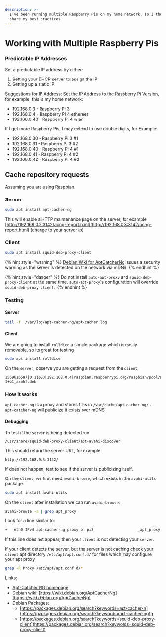 ```yaml
---
description: >-
  I've been running multiple Raspberry Pis on my home network, so I thought I'd
  share my best practices
---
```


# Working with Multiple Raspberry Pis

### Predictable IP Addresses

Set a predictable IP address by either:

1. Setting your DHCP server to assign the IP
2. Setting up a static IP

Suggestions for IP Address: Set the IP Address to the Raspberry Pi Version, for example, this is my home network:

* 192.168.0.3 - Raspberry Pi 3
* 192.168.0.4 - Raspberry Pi 4 ethernet
* 192.168.0.40 - Raspberry Pi 4 wlan

If I get more Raspberry Pis, I may extend to use double digits, for Example:

* 192.168.0.30 - Raspberry Pi 3 \#1
* 192.168.0.31 - Raspberry Pi 3 \#2
* 192.168.0.40 - Raspberry Pi 4 \#1
* 192.168.0.41 - Raspberry Pi 4 \#2
* 192.168.0.42 - Raspberry Pi 4 \#3

## Cache repository requests

Assuming you are using Raspbian.

### Server

```bash
sudo apt install apt-cacher-ng
```

This will enable a HTTP maintenance page on the server, for example [http://192.168.0.3:3142/acng-report.html](http://192.168.0.3:3142/acng-report.html) \(change to your server ip\)

### Client

```bash
sudo apt install squid-deb-proxy-client
```

{% hint style="warning" %}
[Debian Wiki for AptCatcherNg](https://wiki.debian.org/AptCacherNg) issues a security warning as the server is detected on the network via mDNS.
{% endhint %}

{% hint style="danger" %}
Do not install `auto-apt-proxy` and `squid-deb-proxy-client` at the same time. `auto-apt-proxy`'s configuration will override  `squid-deb-proxy-client.`
{% endhint %}

### Testing

#### Server

```bash
tail -f  /var/log/apt-cacher-ng/apt-cacher.log
```

#### Client

We are going to install `rolldice` a simple package which is easily removable, so its great for testing

```bash
sudo apt install rolldice
```

On the `server`, observe you are getting a request from the `client`.

```text
1569616597|O|11680|192.168.0.4|raspbian.raspberrypi.org/raspbian/pool/main/r/rolldice/rolldice_1.16-1+b1_armhf.deb
```

### How it works

`apt-cacher-ng` is a proxy and stores files in `/var/cache/apt-cacher-ng/` . `apt-catcher-ng` will  publicize it exists over mDNS

#### Debugging

To test if the `server` is being detected run:

```bash
/usr/share/squid-deb-proxy-client/apt-avahi-discover
```

This should return the server URL, for example:

```text
http://192.168.0.3:3142/
```

If does not happen, test to see if the server is publicizing itself.

On the `client`, we first need `avahi-browse`, which exists in the `avahi-utils` package.

```bash
sudo apt install avahi-utils
```

On the `client` after installation we can run `avahi-browse`:

```bash
avahi-browse -a | grep apt_proxy
```

Look for a line similar to:

```bash
+   eth0 IPv4 apt-cacher-ng proxy on pi3                    _apt_proxy._tcp      local
```

If this line does not appear, then your `client` is not detecting your `server`.

If your client detects the server, but the server is not caching check your `client` apt directory `/etc/apt/apt.conf.d/` for files which may configure your apt proxy

```bash
grep -R Proxy /etc/apt/apt.conf.d/*
```

Links:

* [Apt-Catcher NG homepage](https://www.unix-ag.uni-kl.de/~bloch/acng/)
* Debian wiki: [https://wiki.debian.org/AptCacherNg](https://wiki.debian.org/AptCacherNg)
* Debian Packages:
  * [https://packages.debian.org/search?keywords=apt-cacher-n](https://packages.debian.org/search?keywords=apt-cacher-ng)g
  * [https://packages.debian.org/search?keywords=squid-deb-proxy-client](https://packages.debian.org/search?keywords=squid-deb-proxy-client) 

